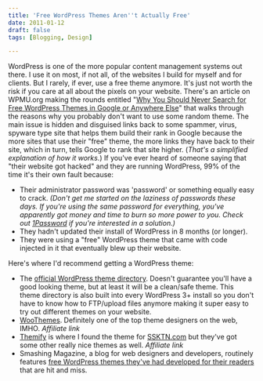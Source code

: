 ```yaml
---
title: 'Free WordPress Themes Aren''t Actually Free'
date: 2011-01-12
draft: false
tags: [Blogging, Design]

---
```


WordPress is one of the more popular content management systems out there. I use it on most, if not all, of the websites I build for myself and for clients. But I rarely, if ever, use a free theme anymore. It's just not worth the risk if you care at all about the pixels on your website. There's an article on WPMU.org making the rounds entitled "[Why You Should Never Search for Free WordPress Themes in Google or Anywhere Else](http://wpmu.org/why-you-should-never-search-for-free-wordpress-themes-in-google-or-anywhere-else/)" that walks through the reasons why you probably don't want to use some random theme. The main issue is hidden and disguised links back to some spammer, virus, spyware type site that helps them build their rank in Google because the more sites that use their "free" theme, the more links they have back to their site, which in turn, tells Google to rank that site higher. (_That's a simplified explanation of how it works._) If you've ever heard of someone saying that "their website got hacked" and they are running WordPress, 99% of the time it's their own fault because:

*   Their administrator password was 'password' or something equally easy to crack. _(Don't get me started on the laziness of passwords these days. If you're using the same password for everything, you've apparently got money and time to burn so more power to you. Check out [1Password](http://agilewebsolutions.com/onepassword) if you're interested in a solution.)_
*   They hadn't updated their install of WordPress in 8 months (or longer).
*   They were using a "free" WordPress theme that came with code injected in it that eventually blew up their website.

Here's where I'd recommend getting a WordPress theme:

*   The [official WordPress theme directory](http://wordpress.org/extend/themes/). Doesn't guarantee you'll have a good looking theme, but at least it will be a clean/safe theme. This theme directory is also built into every WordPress 3+ install so you don't have to know how to FTP/upload files anymore making it super easy to try out different themes on your website.
*   [WooThemes](http://www.woothemes.com/amember/go.php?r=359&i=l1). Definitely one of the top theme designers on the web, IMHO. _Affiliate link_
*   [Themify](http://themify.me/member/go.php?r=494&i=l1) is where I found the theme for [SSKTN.com](http://ssktn.com/) but they've got some other really nice themes as well. _Affiliate link_
*   Smashing Magazine, a blog for web designers and developers, routinely features [free WordPress themes they've had developed for their readers](http://www.smashingmagazine.com/tag/wordpress/) that are hit and miss.